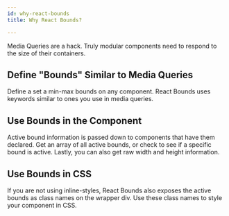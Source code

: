 ```yaml
---
id: why-react-bounds
title: Why React Bounds?

---
```

Media Queries are a hack. Truly modular components need to respond to the size of their containers.

## Define "Bounds" Similar to Media Queries

Define a set a min-max bounds on any component. React Bounds uses keywords similar to ones you use in media queries.

## Use Bounds in the Component

Active bound information is passed down to components that have them declared. Get an array of all active bounds, or check to see if a specific bound is active. Lastly, you can also get raw width and height information.

## Use Bounds in CSS

If you are not using inline-styles, React Bounds also exposes the active bounds as class names on the wrapper div. Use these class names to style your component in CSS. 

